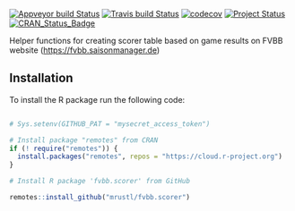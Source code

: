 [![Appveyor build Status](https://ci.appveyor.com/api/projects/status/github/mrustl/fvbb.scorer?branch=master&svg=true)](https://ci.appveyor.com/project/mrustl/fvbb-scorer/branch/master)
[![Travis build Status](https://travis-ci.org/mrustl/fvbb.scorer.svg?branch=master)](https://travis-ci.org/mrustl/fvbb.scorer)
[![codecov](https://codecov.io/github/mrustl/fvbb.scorer/branch/master/graphs/badge.svg)](https://codecov.io/github/mrustl/fvbb.scorer)
[![Project Status](https://img.shields.io/badge/lifecycle-experimental-orange.svg)](https://www.tidyverse.org/lifecycle/#experimental)
[![CRAN_Status_Badge](https://www.r-pkg.org/badges/version/fvbb.scorer)]()

Helper functions for creating scorer table
based on game results on FVBB website
(https://fvbb.saisonmanager.de)

## Installation

To install the R package run the following code:

```r

# Sys.setenv(GITHUB_PAT = "mysecret_access_token")

# Install package "remotes" from CRAN
if (! require("remotes")) {
  install.packages("remotes", repos = "https://cloud.r-project.org")
}

# Install R package 'fvbb.scorer' from GitHub

remotes::install_github("mrustl/fvbb.scorer")
```

